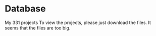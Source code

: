 # Database
My 331 projects
To view the projects, please just download the files. It seems that the files are too big. 
